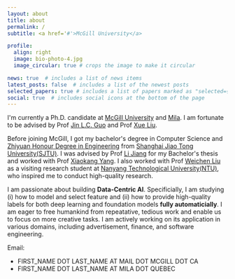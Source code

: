 ```yaml
---
layout: about
title: about
permalink: /
subtitle: <a href='#'>McGill University</a>

profile:
  align: right
  image: bio-photo-4.jpg
  image_circular: true # crops the image to make it circular

news: true  # includes a list of news items
latest_posts: false  # includes a list of the newest posts
selected_papers: true # includes a list of papers marked as "selected={true}"
social: true  # includes social icons at the bottom of the page
---
```


I'm currently a Ph.D. candidate at [McGill University](https://www.mcgill.ca/) and [Mila](https://mila.quebec/). I am fortunate to be advised by Prof [Jin L.C. Guo](https://www.cs.mcgill.ca/~jguo/) and Prof [Xue Liu](https://www.cs.mcgill.ca/~xueliu/). 

Before joining McGill, I got my bachelor's degree in Computer Science and [Zhiyuan Honour Degree in Engineering](https://en.zhiyuan.sjtu.edu.cn/en/about/overview) from [Shanghai Jiao Tong University(SJTU)](https://www.sjtu.edu.cn/). I was advised by Prof [Li Jiang](http://www.cs.sjtu.edu.cn/~jiangli/) for my Bachelor's thesis and worked with Prof [Xiaokang Yang](https://scholar.google.ca/citations?user=yDEavdMAAAAJ). I also worked with Prof [Weichen Liu](https://www.ntu.edu.sg/home/liu/) as a visiting research student at [Nanyang Technological University(NTU)](https://www.ntu.edu.sg/), who inspired me to conduct high-quality research.

I am passionate about building **Data-Centric AI**. Specificially, I am studying (i) how to model and select feature and (ii) how to provide high-quality labels for both deep learning and foundation models **fully automaticially**. I am eager to free humankind from repeatative, tedious work and enable us to focus on more creative tasks. I am actively working on its application in various domains, including advertisement, finance, and software engineering.

<!-- I am passionate about building **Automated Feature Engineering for E3**: **E**ffectiveness, **E**fficiency and **E**xaplainability. I am actively working on its application in various domains, including recommender systems, advertisement, finance, and software engineering. -->

<!-- Belows are some keyResearch Interest:
- Automated Machine Learning
- Recommendation System
- Software Engineering -->

Email: 
- FIRST_NAME DOT LAST_NAME AT MAIL DOT MCGILL DOT CA
- FIRST_NAME DOT LAST_NAME AT MILA DOT QUEBEC
